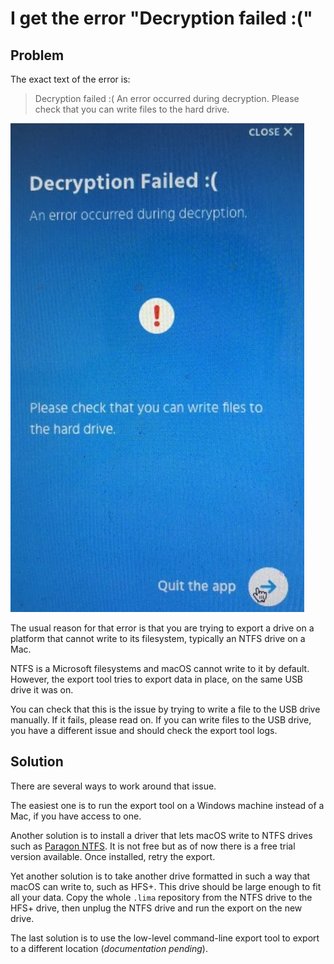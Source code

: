 # I get the error "Decryption failed :("

## Problem

The exact text of the error is:

> Decryption failed :(
> An error occurred during decryption.
> Please check that you can write files to the hard drive.

![Decryption failed](decryption-failed-cannot-write.jpg)

The usual reason for that error is that you are trying to export a drive on a platform that cannot write to its filesystem, typically an NTFS drive on a Mac.

NTFS is a Microsoft filesystems and macOS cannot write to it by default. However, the export tool tries to export data in place, on the same USB drive it was on.

You can check that this is the issue by trying to write a file to the USB drive manually. If it fails, please read on. If you can write files to the USB drive, you have a different issue and should check the export tool logs.

## Solution

There are several ways to work around that issue.

The easiest one is to run the export tool on a Windows machine instead of a Mac, if you have access to one.

Another solution is to install a driver that lets macOS write to NTFS drives such as [Paragon NTFS](https://www.paragon-software.com/fr/home/ntfs-mac/). It is not free but as of now there is a free trial version available. Once installed, retry the export.

Yet another solution is to take another drive formatted in such a way that macOS can write to, such as HFS+. This drive should be large enough to fit all your data. Copy the whole `.lima` repository from the NTFS drive to the HFS+ drive, then unplug the NTFS drive and run the export on the new drive.

The last solution is to use the low-level command-line export tool to export to a different location (*documentation pending*).
